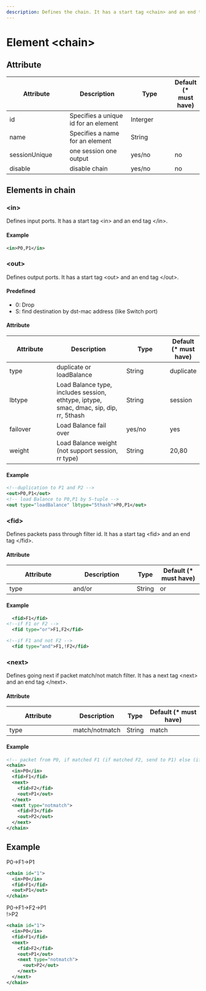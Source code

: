 ```yaml
---
description: Defines the chain. It has a start tag <chain> and an end tag </chain>.
---
```


# Element \<chain>

## Attribute

<table><thead><tr><th width="179">Attribute</th><th width="212.21262002743487">Description</th><th width="150">Type</th><th>Default (* must have)</th></tr></thead><tbody><tr><td>id</td><td>Specifies a unique id for an element</td><td>Interger</td><td></td></tr><tr><td>name</td><td>Specifies a name for an element</td><td>String</td><td></td></tr><tr><td>sessionUnique</td><td>one session one output</td><td>yes/no</td><td>no</td></tr><tr><td>disable</td><td>disable chain</td><td>yes/no</td><td>no</td></tr></tbody></table>

## Elements in chain

### \<in>

Defines input ports. It has a start tag \<in> and an end tag \</in>.

#### Example

```xml
<in>P0,P1</in>
```

### \<out>

Defines output ports. It has a start tag \<out> and an end tag \</out>.

#### Predefined

* 0: Drop
* S: find destination by dst-mac address (like Switch port)

#### Attribute

<table><thead><tr><th width="150">Attribute</th><th width="249.7142857142857">Description</th><th width="150">Type</th><th>Default (* must have)</th></tr></thead><tbody><tr><td>type</td><td>duplicate or loadBalance</td><td>String</td><td>duplicate</td></tr><tr><td>lbtype</td><td>Load Balance type, includes session, ethtype, iptype, smac, dmac, sip, dip, rr, 5thash</td><td>String</td><td>session</td></tr><tr><td>failover</td><td>Load Balance fail over</td><td>yes/no</td><td>yes</td></tr><tr><td>weight</td><td>Load Balance weight (not support session, rr type)</td><td>String</td><td>20,80</td></tr></tbody></table>

#### Example

```xml
<!--duplication to P1 and P2 -->
<out>P0,P1</out>
<!-- load Balance to P0,P1 by 5-tuple -->
<out type="loadBalance" lbtype="5thash">P0,P1</out>
```

### \<fid>

Defines packets pass through filter id. It has a start tag \<fid> and an end tag \</fid>.

#### Attribute

<table><thead><tr><th width="150">Attribute</th><th width="150">Description</th><th>Type</th><th>Default (* must have)</th></tr></thead><tbody><tr><td>type</td><td>and/or</td><td>String</td><td>or</td></tr></tbody></table>

#### Example

```xml
  <fid>F1</fid>
<!--if F1 or F2 -->
  <fid type="or">F1,F2</fid>

<!--if F1 and not F2 -->
  <fid type="and">F1,!F2</fid>
```

### \<next>

Defines going next if packet match/not match filter. It has a next tag \<next> and an end tag \</next>.

#### Attribute

<table><thead><tr><th width="150">Attribute</th><th>Description</th><th>Type</th><th>Default (* must have)</th></tr></thead><tbody><tr><td>type</td><td>match/notmatch</td><td>String</td><td>match</td></tr></tbody></table>

#### Example

```xml
<!-- packet from P0, if matched F1 (if matched F2, send to P1) else (if match F3, send to P2) -->
<chain>
  <in>P0</in> 
  <fid>F1</fid>
  <next>
    <fid>F2</fid>
    <out>P1</out>
  </next>
  <next type="notmatch">
    <fid>F3</fid>
    <out>P2</out>
  </next>
</chain>
```

## Example

P0->F1->P1

```xml
<chain id="1">
  <in>P0</in>
  <fid>F1</fid>
  <out>P1</out>
</chain>
```

P0->F1->F2->P1\
&#x20;                  !>P2

```xml
<chain id="1">
  <in>P0</in>
  <fid>F1</fid>
  <next>
    <fid>F2</fid>
    <out>P1</out>
    <next type="notmatch">
      <out>P2</out>
    </next>
  </next>
</chain>
```
